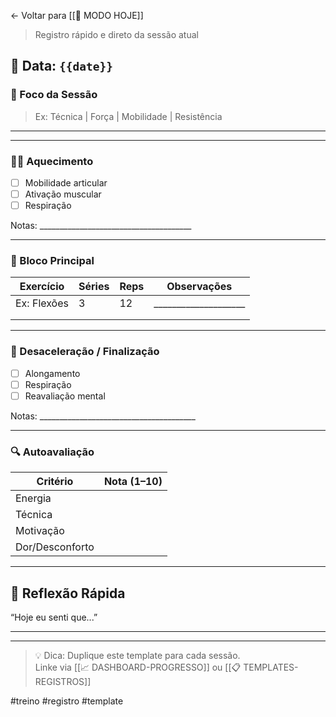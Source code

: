 ← Voltar para [[📆 MODO HOJE]]

> Registro rápido e direto da sessão atual

## 📅 Data: `{{date}}`

### 🎯 Foco da Sessão
> Ex: Técnica | Força | Mobilidade | Resistência
__________________________________________

---

### 🏃‍♂️ Aquecimento
- [ ] Mobilidade articular
- [ ] Ativação muscular
- [ ] Respiração

Notas: ______________________________________

---

### 🧱 Bloco Principal

| Exercício       | Séries | Reps | Observações         |
|-----------------|--------|------|----------------------|
| Ex: Flexões     |   3    |  12  | ____________________ |
|                 |        |      |                      |
|                 |        |      |                      |

---

### 🧘 Desaceleração / Finalização

- [ ] Alongamento
- [ ] Respiração
- [ ] Reavaliação mental

Notas: _______________________________________

---

### 🔍 Autoavaliação

| Critério     | Nota (1–10) |
|--------------|-------------|
| Energia      |             |
| Técnica      |             |
| Motivação    |             |
| Dor/Desconforto |          |

---

## 💬 Reflexão Rápida

“Hoje eu senti que...”  
__________________________________________________

---

> 💡 Dica: Duplique este template para cada sessão.  
> Linke via [[📈 DASHBOARD-PROGRESSO]] ou [[📋 TEMPLATES-REGISTROS]]

#treino #registro #template
